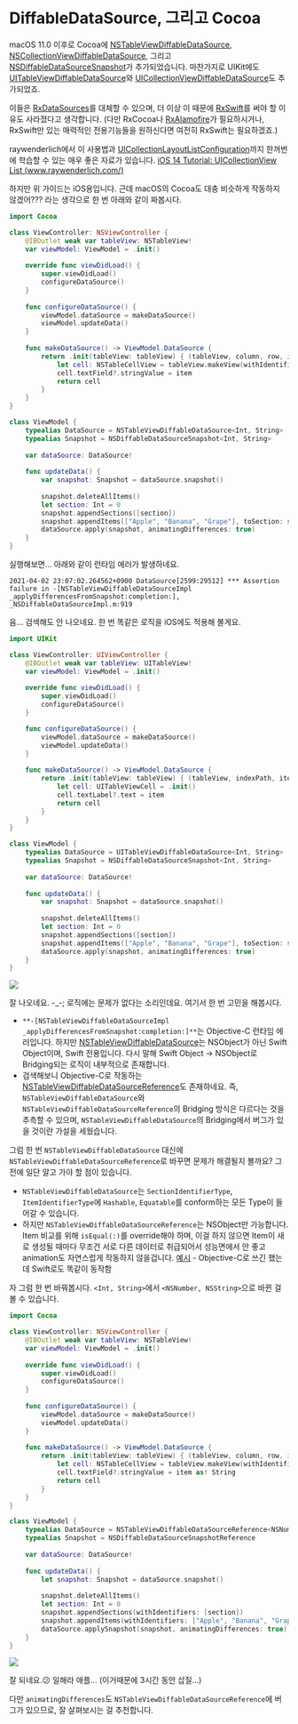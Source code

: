 # DiffableDataSource, 그리고 Cocoa

macOS 11.0 이후로 Cocoa에 [NSTableViewDiffableDataSource](https://developer.apple.com/documentation/appkit/nstableviewdiffabledatasource), [NSCollectionViewDiffableDataSource](https://developer.apple.com/documentation/appkit/nscollectionviewdiffabledatasource?language=objc), 그리고 [NSDiffableDataSourceSnapshot](https://developer.apple.com/documentation/uikit/nsdiffabledatasourcesnapshot)가 추가되었습니다. 마찬가지로 UIKit에도 [UITableViewDiffableDataSource](https://developer.apple.com/documentation/uikit/uitableviewdiffabledatasource)와 [UICollectionViewDiffableDataSource](https://developer.apple.com/documentation/uikit/uicollectionviewdiffabledatasource)도 추가되었죠.

이들은 [RxDataSources](https://github.com/RxSwiftCommunity/RxDataSources)를 대체할 수 있으며, 더 이상 이 때문에 [RxSwift](https://github.com/ReactiveX/RxSwift)를 써야 할 이유도 사라졌다고 생각합니다. (다만 RxCocoa나 [RxAlamofire](https://github.com/RxSwiftCommunity/RxAlamofire)가 필요하시거나, RxSwift만 있는 매력적인 전용기능들을 원하신다면 여전히 RxSwift는 필요하겠죠.)

raywenderlich에서 이 사용법과 [UICollectionLayoutListConfiguration](https://developer.apple.com/documentation/uikit/uicollectionlayoutlistconfiguration)까지 한꺼번에 학습할 수 있는 매우 좋은 자료가 있습니다. [iOS 14 Tutorial: UICollectionView List (www.raywenderlich.com/)](https://www.raywenderlich.com/16906182-ios-14-tutorial-uicollectionview-list)

하지만 위 가이드는 iOS용입니다. 근데 macOS의 Cocoa도 대충 비슷하게 작동하지 않겠어??? 라는 생각으로 한 번 아래와 같이 짜봅시다.

```swift
import Cocoa

class ViewController: NSViewController {
    @IBOutlet weak var tableView: NSTableView!
    var viewModel: ViewModel = .init()
    
    override func viewDidLoad() {
        super.viewDidLoad()
        configureDataSource()
    }
    
    func configureDataSource() {
        viewModel.dataSource = makeDataSource()
        viewModel.updateData()
    }
    
    func makeDataSource() -> ViewModel.DataSource {
        return .init(tableView: tableView) { (tableView, column, row, item) -> NSView in
            let cell: NSTableCellView = tableView.makeView(withIdentifier: column.identifier, owner: self)! as! NSTableCellView
            cell.textField?.stringValue = item
            return cell
        }
    }
}

class ViewModel {
    typealias DataSource = NSTableViewDiffableDataSource<Int, String>
    typealias Snapshot = NSDiffableDataSourceSnapshot<Int, String>
    
    var dataSource: DataSource!
    
    func updateData() {
        var snapshot: Snapshot = dataSource.snapshot()
        
        snapshot.deleteAllItems()
        let section: Int = 0
        snapshot.appendSections([section])
        snapshot.appendItems(["Apple", "Banana", "Grape"], toSection: section)
        dataSource.apply(snapshot, animatingDifferences: true)
    }
}

```

실행해보면... 아래와 같이 런타임 에러가 발생하네요.

```
2021-04-02 23:07:02.264562+0900 DataSource[2599:29512] *** Assertion failure in -[NSTableViewDiffableDataSourceImpl _applyDifferencesFromSnapshot:completion:], _NSDiffableDataSourceImpl.m:919
```

음... 검색해도 안 나오네요. 한 번 똑같은 로직을 iOS에도 적용해 볼게요.

```swift
import UIKit

class ViewController: UIViewController {
    @IBOutlet weak var tableView: UITableView!
    var viewModel: ViewModel = .init()
    
    override func viewDidLoad() {
        super.viewDidLoad()
        configureDataSource()
    }

    func configureDataSource() {
        viewModel.dataSource = makeDataSource()
        viewModel.updateData()
    }
    
    func makeDataSource() -> ViewModel.DataSource {
        return .init(tableView: tableView) { (tableView, indexPath, item) -> UITableViewCell? in
            let cell: UITableViewCell = .init()
            cell.textLabel?.text = item
            return cell
        }
    }
}

class ViewModel {
    typealias DataSource = UITableViewDiffableDataSource<Int, String>
    typealias Snapshot = NSDiffableDataSourceSnapshot<Int, String>
    
    var dataSource: DataSource!
    
    func updateData() {
        var snapshot: Snapshot = dataSource.snapshot()
        
        snapshot.deleteAllItems()
        let section: Int = 0
        snapshot.appendSections([section])
        snapshot.appendItems(["Apple", "Banana", "Grape"], toSection: section)
        dataSource.apply(snapshot, animatingDifferences: true)
    }
}
```

![](1.png)

잘 나오네요. -_-; 로직에는 문제가 없다는 소리인데요. 여기서 한 번 고민을 해봅시다.

- `**-[NSTableViewDiffableDataSourceImpl _applyDifferencesFromSnapshot:completion:]**`는 Objective-C 런타임 에러입니다. 하지만 [NSTableViewDiffableDataSource](https://developer.apple.com/documentation/appkit/nstableviewdiffabledatasource)는 NSObject가 아닌 Swift Object이며, Swift 전용입니다. 다시 말해 Swift Object -> NSObject로 Bridging되는 로직이 내부적으로 존재합니다.
- 검색해보니 Objective-C로 작동하는 [NSTableViewDiffableDataSourceReference](https://developer.apple.com/documentation/appkit/nstableviewdiffabledatasourcereference)도 존재하네요. 즉, `NSTableViewDiffableDataSource`와 `NSTableViewDiffableDataSourceReference`의 Bridging 방식은 다르다는 것을 추측할 수 있으며, `NSTableViewDiffableDataSource`의 Bridging에서 버그가 있을 것이란 가설을 세웠습니다.

그럼 한 번 `NSTableViewDiffableDataSource` 대신에 `NSTableViewDiffableDataSourceReference`로 바꾸면 문제가 해결될지 볼까요? 그 전에 일단 알고 가야 할 점이 있습니다.

- `NSTableViewDiffableDataSource`는 `SectionIdentifierType`, `ItemIdentifierType`에 `Hashable`, `Equatable`를 conform하는 모든 Type이 들어갈 수 있습니다.
- 하지만 `NSTableViewDiffableDataSourceReference`는 NSObject만 가능합니다. Item 비교를 위해 `isEqual(:)`를 override해야 하며, 이걸 하지 않으면 Item이 새로 생성될 때마다 무조건 서로 다른 데이터로 취급되어서 성능면에서 안 좋고 animation도 자연스럽게 작동하지 않을겁니다. [예시](https://github.com/pookjw/YTPIPHelper/blob/main/YTPIPHelper/Entity/MainResultIem.m) - Objective-C로 쓰긴 했는데 Swift로도 똑같이 동작함

자 그럼 한 번 바꿔봅시다. `<Int, String>`에서 `<NSNumber, NSString>`으로 바뀐 걸 볼 수 있습니다.

```swift
import Cocoa

class ViewController: NSViewController {
    @IBOutlet weak var tableView: NSTableView!
    var viewModel: ViewModel = .init()
    
    override func viewDidLoad() {
        super.viewDidLoad()
        configureDataSource()
    }
    
    func configureDataSource() {
        viewModel.dataSource = makeDataSource()
        viewModel.updateData()
    }
    
    func makeDataSource() -> ViewModel.DataSource {
        return .init(tableView: tableView) { (tableView, column, row, item) -> NSView in
            let cell: NSTableCellView = tableView.makeView(withIdentifier: column.identifier, owner: self)! as! NSTableCellView
            cell.textField?.stringValue = item as! String
            return cell
        }
    }
}

class ViewModel {
    typealias DataSource = NSTableViewDiffableDataSourceReference<NSNumber, NSString>
    typealias Snapshot = NSDiffableDataSourceSnapshotReference
    
    var dataSource: DataSource!
    
    func updateData() {
        let snapshot: Snapshot = dataSource.snapshot()
        
        snapshot.deleteAllItems()
        let section: Int = 0
        snapshot.appendSections(withIdentifiers: [section])
        snapshot.appendItems(withIdentifiers: ["Apple", "Banana", "Grape"], intoSectionWithIdentifier: section)
        dataSource.applySnapshot(snapshot, animatingDifferences: true)
    }
}
```

![](2.png)

잘 되네요.😕 일해라 애플... (이거때문에 3시간 동안 삽질...)

다만 `animatingDifferences`도 `NSTableViewDiffableDataSourceReference`에 버그가 있으므로, 잘 살펴보시는 걸 추천합니다.
